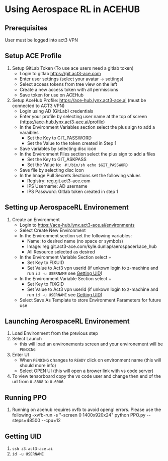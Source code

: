 # Using Aerospace RL in ACEHUB

## Prerequisites
User must be logged into act3 VPN

## Setup ACE Profile
1.	Setup GitLab Token (To use ace users need a gitlab token)
    - Login to gitlab https://git.act3-ace.com
    - Enter user settings (select your avatar -> settings)
    - Select access tokens from tree view on the left
    - Create a new access token with all permissions
    - Save token for use on ACEHub 
2. Setup AceHub Profile: https://ace-hub.lynx.act3-ace.ai (must be connected to ACT3 VPN)
    -	Login using AD (GitLab) credentials
    - Enter your profile by selecting user name at the top of screen (https://ace-hub.lynx.act3-ace.ai/profile)
    - In the Environment Variables section select the plus sign to add a varaibles
      - Set the Key to GIT_PASSWORD
      - Set the Value to the token created in Step 1
    - Save variables by selecting disc icon
    - In the Environment Files section select the plus sign to add a files
      - Set the Key to GIT_ASKPASS
      - Set the Value to:
        <code>
        #!/bin/sh
        echo $GIT_PASSWORD
        </code>
    - Save file by selecting disc icon
    - In the Image Pull Secrets Sections set the following values
      - Registry: reg.git.act3-ace.com
      - IPS Username: AD username
      - IPS Password: Gitlab token created in step 1

## Setting up AerospaceRL Environement
1. Create an Environment
    - Login to https://ace-hub.lynx.act3-ace.ai/environments
    - Select Create New Environment
    - In the Environment section set the following variables:
      - Name: to desired name (no space or symbols)
      - Image: reg.git.act3-ace.com/kyle.dunlap/aerospacerl:ace_hub
      - All Resource selected as desired
    - In the Environment Variable Section select + 
       - Set Key to FIXUID
       - Set Value to Act3 vpn userid (if unkown login to z-machine and run `id -u USERNAME` see [Getting UID](AceHub.md#getting-uid))
    - In the Environment Variable Section select + 
       - Set Key to FIXGID
       - Set Value to Act3 vpn userid (if unkown login to z-machine and run `id -u USERNAME` see [Getting UID](AceHub.md#getting-uid))
    - Select Save As Template to store Environment Parameters for future use


## Launching AerospaceRL Environement
1. Load Environment from the previous step
2. Select Launch 
    - this will load an environements screen and your environement will be `PENDING`
3. Enter UI 
    - When `PENDING` changes to `READY` click on environment name (this will should more info)
    - Select OPEN UI (this will open a brower link with vs code server)
4. To view tensorboard copy the vs code user and change then end of the url from `0-8888` to `0-6006`

## Running PPO
1. Running on acehub requires xvfb to avoid opengl errors. Please use the following
    -xvfb-run -s "-screen 0 1400x920x24" python PPO.py --steps=48500  --cpu=12

## Getting UID
1. `ssh z3.act3-ace.ai`
2. `id -u USERNAME`
